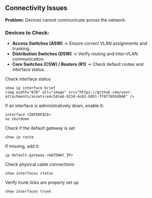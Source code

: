 ## **Connectivity Issues**
**Problem:** Devices cannot communicate across the network.  

### **Devices to Check:**  
- **Access Switches (ASW)** → Ensure correct VLAN assignments and trunking.  
- **Distribution Switches (DSW)** → Verify routing and inter-VLAN communication.  
- **Core Switches (CSW) / Routers (R1)** → Check default routes and interface status.  

Check interface status

    show ip interface brief
    <img width="678" alt="image" src="https://github.com/user-attachments/assets/e4c541e6-9234-4c62-b951-7f8f7693d940" />


If an interface is administratively down, enable it:

    interface <INTERFACE>
    no shutdown

Check if the default gateway is set

    show ip route

If missing, add it:

    ip default-gateway <GATEWAY_IP>

Check physical cable connections

    show interfaces status

Verify trunk links are properly set up

    show interfaces trunk

